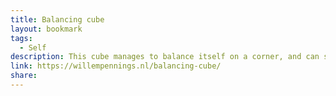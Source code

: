 ```yaml
---
title: Balancing cube
layout: bookmark
tags:
  - Self
description: This cube manages to balance itself on a corner, and can simultaneously rotate around its axis in a controlled manner. It does so using clever controls and a set of three reaction wheels.
link: https://willempennings.nl/balancing-cube/
share:
---
```


